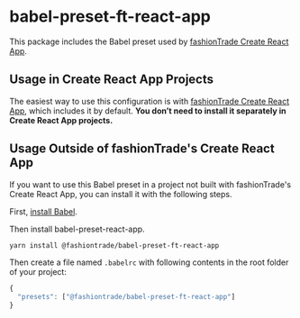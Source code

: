 # babel-preset-ft-react-app

This package includes the Babel preset used by [fashionTrade Create React App](https://github.com/FashionTrade/create-ft-react-app).

## Usage in Create React App Projects

The easiest way to use this configuration is with [fashionTrade Create React App](https://github.com/FashionTrade/create-ft-react-app), which includes it by default. **You don’t need to install it separately in Create React App projects.**

## Usage Outside of fashionTrade's Create React App

If you want to use this Babel preset in a project not built with fashionTrade's Create React App, you can install it with the following steps.

First, [install Babel](https://babeljs.io/docs/setup/).

Then install babel-preset-react-app.

```sh
yarn install @fashiontrade/babel-preset-ft-react-app
```

Then create a file named `.babelrc` with following contents in the root folder of your project:

```js
{
  "presets": ["@fashiontrade/babel-preset-ft-react-app"]
}
```
